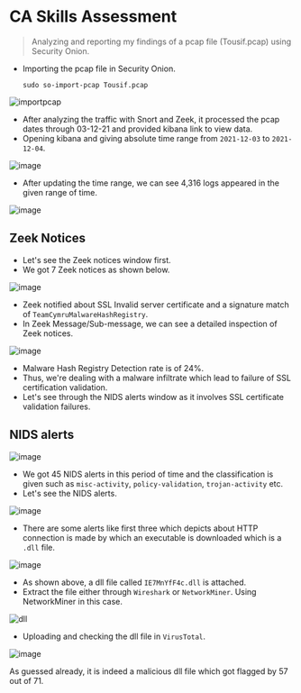 # CA Skills Assessment

> Analyzing and reporting my findings of a pcap file (Tousif.pcap) using Security Onion.

* Importing the pcap file in Security Onion.

      sudo so-import-pcap Tousif.pcap

![importpcap](https://github.com/tousif13/CISCO_CyberOps/assets/33444140/000db938-5fb3-4ab8-bf8b-e7e2b2ff054a)

* After analyzing the traffic with Snort and Zeek, it processed the pcap dates through 03-12-21 and provided kibana link to view data.
* Opening kibana and giving absolute time range from `2021-12-03` to `2021-12-04`.

![image](https://github.com/tousif13/CISCO_CyberOps/assets/33444140/9d6c3f37-aeb1-4bcf-bb54-f407336cf5df)

* After updating the time range, we can see 4,316 logs appeared in the given range of time.

![image](https://github.com/tousif13/CISCO_CyberOps/assets/33444140/e05d55b6-2e34-482e-b26d-b4eb487dce40)

## Zeek Notices

* Let's see the Zeek notices window first.
* We got 7 Zeek notices as shown below.

![image](https://github.com/tousif13/CISCO_CyberOps/assets/33444140/607d5e73-3a3d-4993-b31f-a584f190f436)

* Zeek notified about SSL Invalid server certificate and a signature match of `TeamCymruMalwareHashRegistry`.
* In Zeek Message/Sub-message, we can see a detailed inspection of Zeek notices.

![image](https://github.com/tousif13/CISCO_CyberOps/assets/33444140/78701a66-7743-486d-b2f9-7b67055a359f)

* Malware Hash Registry Detection rate is of 24%.
* Thus, we're dealing with a malware infiltrate which lead to failure of SSL certification validation.
* Let's see through the NIDS alerts window as it involves SSL certificate validation failures.

## NIDS alerts

![image](https://github.com/tousif13/CISCO_CyberOps/assets/33444140/d1c466e2-7e37-46d1-a7f2-833565c579cb)

* We got 45 NIDS alerts in this period of time and the classification is given such as `misc-activity`, `policy-validation`, `trojan-activity` etc.
* Let's see the NIDS alerts.

![image](https://github.com/tousif13/CISCO_CyberOps/assets/33444140/c1f7615b-d9db-42f4-8644-fa7f8453271a)

* There are some alerts like first three which depicts about HTTP connection is made by which an executable is downloaded which is a `.dll` file.

![image](https://github.com/tousif13/CISCO_CyberOps/assets/33444140/c5249047-d471-4be5-bad3-d13592c549d2)

* As shown above, a dll file called `IE7MnYfF4c.dll` is attached.
* Extract the file either through `Wireshark` or `NetworkMiner`. Using NetworkMiner in this case.

![dll](https://github.com/tousif13/CISCO_CyberOps/assets/33444140/5acbab76-5bd5-4e73-8bbb-0e9e9548d9e1)

* Uploading and checking the dll file in `VirusTotal`.

![image](https://github.com/tousif13/CISCO_CyberOps/assets/33444140/1dd316dd-0cc6-407f-bfd7-0e4b67c7eab7)

As guessed already, it is indeed a malicious dll file which got flagged by 57 out of 71.
